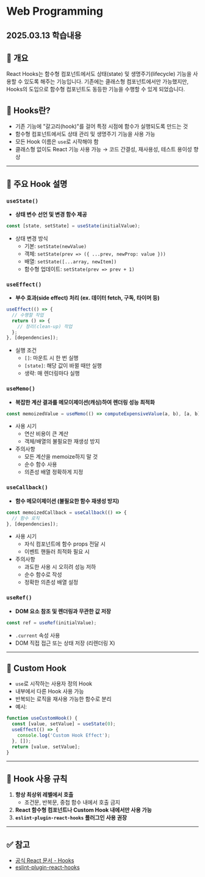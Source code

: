 # Web Programming
## 2025.03.13 학습내용

## 📌 개요
React Hooks는 함수형 컴포넌트에서도 상태(state) 및 생명주기(lifecycle) 기능을 사용할 수 있도록 해주는 기능입니다. 기존에는 클래스형 컴포넌트에서만 가능했지만, Hooks의 도입으로 함수형 컴포넌트도 동등한 기능을 수행할 수 있게 되었습니다.

## 📖 Hooks란?
- 기존 기능에 "갈고리(hook)"를 걸어 특정 시점에 함수가 실행되도록 만드는 것
- 함수형 컴포넌트에서도 상태 관리 및 생명주기 기능을 사용 가능
- 모든 Hook 이름은 `use`로 시작해야 함
- 클래스형 없이도 React 기능 사용 가능 → 코드 간결성, 재사용성, 테스트 용이성 향상

---

## 🔧 주요 Hook 설명

### `useState()`
- **상태 변수 선언 및 변경 함수 제공**
```js
const [state, setState] = useState(initialValue);
```
- 상태 변경 방식
  - 기본: `setState(newValue)`
  - 객체: `setState(prev => ({ ...prev, newProp: value }))`
  - 배열: `setState([...array, newItem])`
  - 함수형 업데이트: `setState(prev => prev + 1)`

### `useEffect()`
- **부수 효과(side effect) 처리 (ex. 데이터 fetch, 구독, 타이머 등)**
```js
useEffect(() => {
  // 수행할 작업
  return () => {
    // 정리(clean-up) 작업
  };
}, [dependencies]);
```
- 실행 조건
  - `[]`: 마운트 시 한 번 실행
  - `[state]`: 해당 값이 바뀔 때만 실행
  - 생략: 매 렌더링마다 실행

### `useMemo()`
- **복잡한 계산 결과를 메모이제이션(캐싱)하여 렌더링 성능 최적화**
```js
const memoizedValue = useMemo(() => computeExpensiveValue(a, b), [a, b]);
```
- 사용 시기
  - 연산 비용이 큰 계산
  - 객체/배열의 불필요한 재생성 방지
- 주의사항
  - 모든 계산을 memoize하지 말 것
  - 순수 함수 사용
  - 의존성 배열 정확하게 지정

### `useCallback()`
- **함수 메모이제이션 (불필요한 함수 재생성 방지)**
```js
const memoizedCallback = useCallback(() => {
  // 함수 로직
}, [dependencies]);
```
- 사용 시기
  - 자식 컴포넌트에 함수 props 전달 시
  - 이벤트 핸들러 최적화 필요 시
- 주의사항
  - 과도한 사용 시 오히려 성능 저하
  - 순수 함수로 작성
  - 정확한 의존성 배열 설정

### `useRef()`
- **DOM 요소 참조 및 렌더링과 무관한 값 저장**
```js
const ref = useRef(initialValue);
```
- `.current` 속성 사용
- DOM 직접 접근 또는 상태 저장 (리렌더링 X)

---

## 🧩 Custom Hook
- `use`로 시작하는 사용자 정의 Hook
- 내부에서 다른 Hook 사용 가능
- 반복되는 로직을 재사용 가능한 함수로 분리
- 예시:
```js
function useCustomHook() {
  const [value, setValue] = useState(0);
  useEffect(() => {
    console.log('Custom Hook Effect');
  }, []);
  return [value, setValue];
}
```

---

## 📎 Hook 사용 규칙
1. **항상 최상위 레벨에서 호출**
   - 조건문, 반복문, 중첩 함수 내에서 호출 금지
2. **React 함수형 컴포넌트나 Custom Hook 내에서만 사용 가능**
3. **`eslint-plugin-react-hooks` 플러그인 사용 권장**

---

## ✅ 참고
- [공식 React 문서 - Hooks](https://reactjs.org/docs/hooks-intro.html)
- [eslint-plugin-react-hooks](https://www.npmjs.com/package/eslint-plugin-react-hooks)
